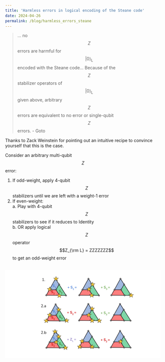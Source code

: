```yaml
---
title: 'Harmless errors in logical encoding of the Steane code'
date: 2024-04-26
permalink: /blog/harmless_errors_steane
---
```


> ... no $$Z$$ errors are harmful for $$|0\rangle_{\text{L}}$$ encoded with the Steane code... Because of the $$Z$$ stabilizer operators of $$|0\rangle_{\text{L}}$$ given above, arbitrary $$Z$$ errors are equivalent to no error or single-qubit $$Z$$ errors. - Goto

Thanks to Zack Weinstein for pointing out an intuitive recipe to convince yourself that this is the case. 

Consider an arbitrary multi-qubit $$Z$$ error:
1. If odd-weight, apply 4-qubit $$Z$$ stabilizers until we are left with a weight-1 error
2. If even-weight:<br/>
    a. Play with 4-qubit $$Z$$ stabilizers to see if it reduces to Identity<br/>
    b. OR apply logical $$Z$$ operator $$Z_{\rm L} = ZZZZZZZ$$ to get an odd-weight error<br/>

<br/><img src='/images/Zerrors_Steane.png'>